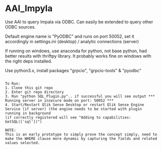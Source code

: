 # AAI_Impyla
Use AAI to query Impala via ODBC. Can easily be extended to query other ODBC sources.

Default engine name is "PyODBC" and runs on port 50052, set it accordingly in settings.ini (desktop) / analytic connections (server)

If running on windows, use anaconda for python, not base python, had better results with thriftpy library. It probably works fine on windows with the right deps installed.

Use python3.x, install packages "grpcio", "grpcio-tools" & "pyodbc"

~~~~~~~~~~~~~~~~~~~~~~~~~~

To Run:
1. Clone this git repo
2. Enter git repo directory
3. Run "python SQL_Plugin.py".. if successful you will see output *** Running server in insecure mode on port: 50052 ***
4. Start/Restart Qlik Sense Desktop or restart Qlik Sense Engine Service (if server) (the engine needs to be started with plugin running in background
(if correctly registered will see "Adding to capabilities: GetSQL(['sql'])")

NOTE: 
This is an early prototype to simply prove the concept simply, need to make the WHERE clause more dynamic by capturing the fields and related values selected.
